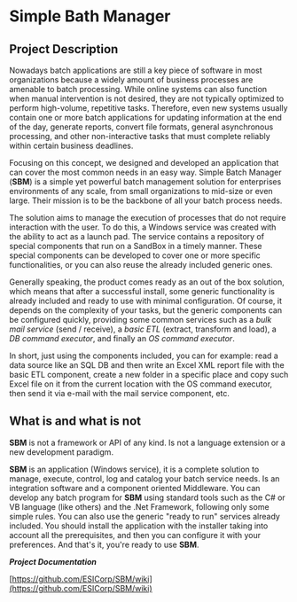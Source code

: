 # Simple Bath Manager

## Project Description

Nowadays batch applications are still a key piece of software in most organizations because a widely amount of business processes are amenable to batch processing. While online systems can also function when manual intervention is not desired, they are not typically optimized to perform high-volume, repetitive tasks. Therefore, even new systems usually contain one or more batch applications for updating information at the end of the day, generate reports, convert file formats, general asynchronous processing, and other non-interactive tasks that must complete reliably within certain business deadlines.

Focusing on this concept, we designed and developed an application that can cover the most common needs in an easy way. Simple Batch Manager (**SBM**) is a simple yet powerful batch management solution for enterprises environments of any scale, from small organizations to mid-size or even large. Their mission is to be the backbone of all your batch process needs.

The solution aims to manage the execution of processes that do not require interaction with the user. To do this, a Windows service was created with the ability to act as a launch pad. The service contains a repository of special components that run on a SandBox in a timely manner. These special components can be developed to cover one or more specific functionalities, or you can also reuse the already included generic ones.

Generally speaking, the product comes ready as an out of the box solution, which means that after a successful install, some generic functionality is already included and ready to use with minimal configuration. Of course, it depends on the complexity of your tasks, but the generic components can be configured quickly, providing some common services such as a _bulk mail service_ (send / receive), a _basic ETL_ (extract, transform and load), a _DB command executor_, and finally an _OS command executor_.

In short, just using the components included, you can for example: read a data source like an SQL DB and then write an Excel XML report file with the basic ETL component, create a new folder in a specific place and copy such Excel file on it from the current location with the OS command executor, then send it via e-mail with the mail service component, etc.



## What is and what is not

**SBM** is not a framework or API of any kind. Is not a language extension or a new development paradigm. 

**SBM** is an application (Windows service), it is a complete solution to manage, execute, control, log and catalog your batch service needs. Is an integration software and a component oriented Middleware. You can develop any batch program for **SBM** using standard tools such as the C# or VB language (like others) and the .Net Framework, following only some simple rules. You can also use the generic "ready to run" services already included. You should install the application with the installer taking into account all the prerequisites, and then you can configure it with your preferences. And that's it, you're ready to use **SBM**.


***Project Documentation***

[https://github.com/ESICorp/SBM/wiki](https://github.com/ESICorp/SBM/wiki)
